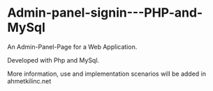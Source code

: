# Admin-panel-signin---PHP-and-MySql
An Admin-Panel-Page for a Web Application. 

Developed with Php and MySql.

More information, use and implementation scenarios will be added in ahmetkilinc.net
